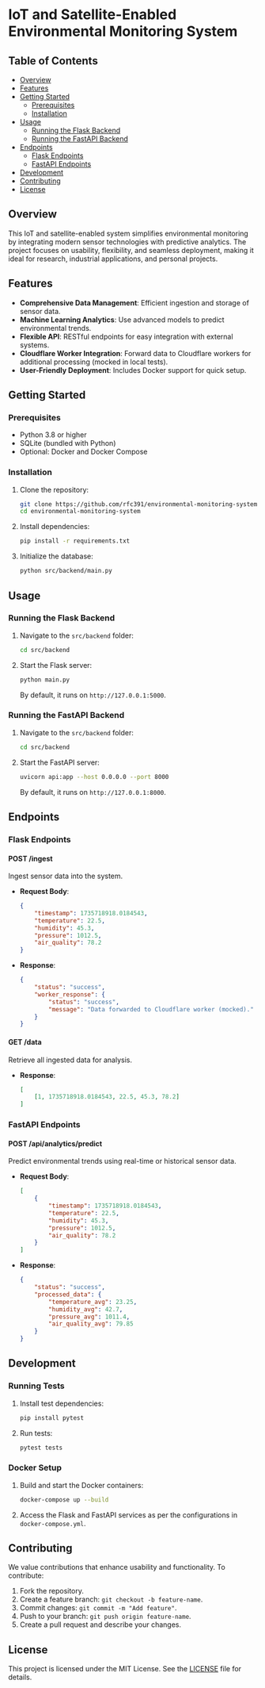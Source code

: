 # IoT and Satellite-Enabled Environmental Monitoring System

## Table of Contents
- [Overview](#overview)
- [Features](#features)
- [Getting Started](#getting-started)
  - [Prerequisites](#prerequisites)
  - [Installation](#installation)
- [Usage](#usage)
  - [Running the Flask Backend](#running-the-flask-backend)
  - [Running the FastAPI Backend](#running-the-fastapi-backend)
- [Endpoints](#endpoints)
  - [Flask Endpoints](#flask-endpoints)
  - [FastAPI Endpoints](#fastapi-endpoints)
- [Development](#development)
- [Contributing](#contributing)
- [License](#license)

## Overview
This IoT and satellite-enabled system simplifies environmental monitoring by integrating modern sensor technologies with predictive analytics. The project focuses on usability, flexibility, and seamless deployment, making it ideal for research, industrial applications, and personal projects.

## Features
- **Comprehensive Data Management**: Efficient ingestion and storage of sensor data.
- **Machine Learning Analytics**: Use advanced models to predict environmental trends.
- **Flexible API**: RESTful endpoints for easy integration with external systems.
- **Cloudflare Worker Integration**: Forward data to Cloudflare workers for additional processing (mocked in local tests).
- **User-Friendly Deployment**: Includes Docker support for quick setup.

## Getting Started

### Prerequisites
- Python 3.8 or higher
- SQLite (bundled with Python)
- Optional: Docker and Docker Compose

### Installation
1. Clone the repository:
   ```bash
   git clone https://github.com/rfc391/environmental-monitoring-system.git
   cd environmental-monitoring-system
   ```

2. Install dependencies:
   ```bash
   pip install -r requirements.txt
   ```

3. Initialize the database:
   ```bash
   python src/backend/main.py
   ```

## Usage

### Running the Flask Backend
1. Navigate to the `src/backend` folder:
   ```bash
   cd src/backend
   ```

2. Start the Flask server:
   ```bash
   python main.py
   ```
   By default, it runs on `http://127.0.0.1:5000`.

### Running the FastAPI Backend
1. Navigate to the `src/backend` folder:
   ```bash
   cd src/backend
   ```

2. Start the FastAPI server:
   ```bash
   uvicorn api:app --host 0.0.0.0 --port 8000
   ```
   By default, it runs on `http://127.0.0.1:8000`.

## Endpoints

### Flask Endpoints
#### **POST /ingest**
Ingest sensor data into the system.
- **Request Body**:
  ```json
  {
      "timestamp": 1735718918.0184543,
      "temperature": 22.5,
      "humidity": 45.3,
      "pressure": 1012.5,
      "air_quality": 78.2
  }
  ```
- **Response**:
  ```json
  {
      "status": "success",
      "worker_response": {
          "status": "success",
          "message": "Data forwarded to Cloudflare worker (mocked)."
      }
  }
  ```

#### **GET /data**
Retrieve all ingested data for analysis.
- **Response**:
  ```json
  [
      [1, 1735718918.0184543, 22.5, 45.3, 78.2]
  ]
  ```

### FastAPI Endpoints
#### **POST /api/analytics/predict**
Predict environmental trends using real-time or historical sensor data.
- **Request Body**:
  ```json
  [
      {
          "timestamp": 1735718918.0184543,
          "temperature": 22.5,
          "humidity": 45.3,
          "pressure": 1012.5,
          "air_quality": 78.2
      }
  ]
  ```
- **Response**:
  ```json
  {
      "status": "success",
      "processed_data": {
          "temperature_avg": 23.25,
          "humidity_avg": 42.7,
          "pressure_avg": 1011.4,
          "air_quality_avg": 79.85
      }
  }
  ```

## Development
### Running Tests
1. Install test dependencies:
   ```bash
   pip install pytest
   ```
2. Run tests:
   ```bash
   pytest tests
   ```

### Docker Setup
1. Build and start the Docker containers:
   ```bash
   docker-compose up --build
   ```
2. Access the Flask and FastAPI services as per the configurations in `docker-compose.yml`.

## Contributing
We value contributions that enhance usability and functionality. To contribute:
1. Fork the repository.
2. Create a feature branch: `git checkout -b feature-name`.
3. Commit changes: `git commit -m "Add feature"`.
4. Push to your branch: `git push origin feature-name`.
5. Create a pull request and describe your changes.

## License
This project is licensed under the MIT License. See the [LICENSE](LICENSE) file for details.
